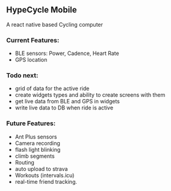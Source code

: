 ## HypeCycle Mobile

A react native based Cycling computer

### Current Features:
- BLE sensors: Power, Cadence, Heart Rate
- GPS location

### Todo next:
- grid of data for the active ride
- create widgets types and ability to create screens with them
- get live data from BLE and GPS in widgets
- write live data to DB when ride is active

### Future Features:
- Ant Plus sensors
- Camera recording
- flash light blinking
- climb segments
- Routing
- auto upload to strava
- Workouts (intervals.icu)
- real-time friend tracking.